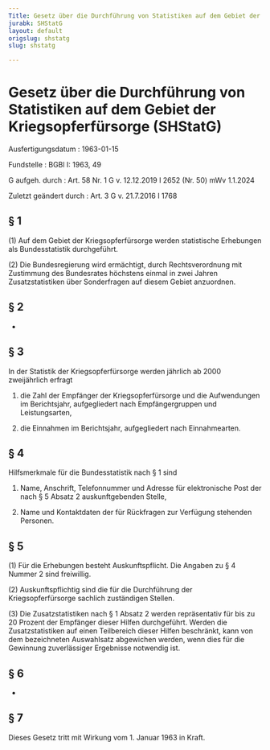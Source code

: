 ```yaml
---
Title: Gesetz über die Durchführung von Statistiken auf dem Gebiet der Kriegsopferfürsorge
jurabk: SHStatG
layout: default
origslug: shstatg
slug: shstatg

---
```


# Gesetz über die Durchführung von Statistiken auf dem Gebiet der Kriegsopferfürsorge (SHStatG)

Ausfertigungsdatum
:   1963-01-15

Fundstelle
:   BGBl I: 1963, 49

G aufgeh. durch
:   Art. 58 Nr. 1 G v. 12.12.2019 I 2652 (Nr. 50) mWv 1.1.2024

Zuletzt geändert durch
:   Art. 3 G v. 21.7.2016 I 1768


## § 1

(1) Auf dem Gebiet der Kriegsopferfürsorge werden statistische
Erhebungen als Bundesstatistik durchgeführt.

(2) Die Bundesregierung wird ermächtigt, durch Rechtsverordnung mit
Zustimmung des Bundesrates höchstens einmal in zwei Jahren
Zusatzstatistiken über Sonderfragen auf diesem Gebiet anzuordnen.


## § 2

-


## § 3

In der Statistik der Kriegsopferfürsorge werden jährlich ab 2000
zweijährlich erfragt

1.  die Zahl der Empfänger der Kriegsopferfürsorge und die Aufwendungen im
    Berichtsjahr, aufgegliedert nach Empfängergruppen und Leistungsarten,


2.  die Einnahmen im Berichtsjahr, aufgegliedert nach Einnahmearten.





## § 4

Hilfsmerkmale für die Bundesstatistik nach § 1 sind

1.  Name, Anschrift, Telefonnummer und Adresse für elektronische Post der
    nach § 5 Absatz 2 auskunftgebenden Stelle,


2.  Name und Kontaktdaten der für Rückfragen zur Verfügung stehenden
    Personen.





## § 5

(1) Für die Erhebungen besteht Auskunftspflicht. Die Angaben zu § 4
Nummer 2 sind freiwillig.

(2) Auskunftspflichtig sind die für die Durchführung der
Kriegsopferfürsorge sachlich zuständigen Stellen.

(3) Die Zusatzstatistiken nach § 1 Absatz 2 werden repräsentativ für
bis zu 20 Prozent der Empfänger dieser Hilfen durchgeführt. Werden die
Zusatzstatistiken auf einen Teilbereich dieser Hilfen beschränkt, kann
von dem bezeichneten Auswahlsatz abgewichen werden, wenn dies für die
Gewinnung zuverlässiger Ergebnisse notwendig ist.


## § 6

-


## § 7

Dieses Gesetz tritt mit Wirkung vom 1. Januar 1963 in Kraft.

